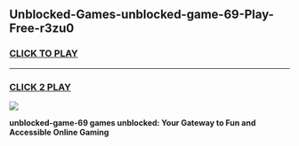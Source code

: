 
## Unblocked-Games-unblocked-game-69-Play-Free-r3zu0
<h3>
<a href="https://premium76.site?title=unblocked-game-69&ref=10A">CLICK TO PLAY</a></h3>
<hr>

<h3>
<a href="https://premium76.site?title=unblocked-game-69&ref=10A">CLICK 2 PLAY</a>
  
</h3>

<a href="https://premium76.site?title=unblocked-game-69&ref=10A"><img src="https://clearcache.store/games.png"></a>


**unblocked-game-69 games unblocked: Your Gateway to Fun and Accessible Online Gaming**
